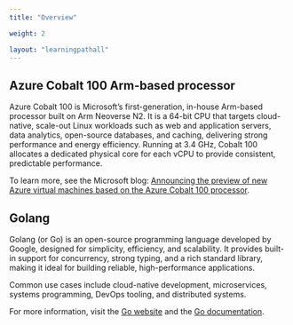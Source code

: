 ```yaml
---
title: "Overview"

weight: 2

layout: "learningpathall"
---
```


## Azure Cobalt 100 Arm-based processor

Azure Cobalt 100 is Microsoft’s first-generation, in-house Arm-based processor built on Arm Neoverse N2. It is a 64-bit CPU that targets cloud-native, scale-out Linux workloads such as web and application servers, data analytics, open-source databases, and caching, delivering strong performance and energy efficiency. Running at 3.4 GHz, Cobalt 100 allocates a dedicated physical core for each vCPU to provide consistent, predictable performance.

To learn more, see the Microsoft blog: [Announcing the preview of new Azure virtual machines based on the Azure Cobalt 100 processor](https://techcommunity.microsoft.com/blog/azurecompute/announcing-the-preview-of-new-azure-vms-based-on-the-azure-cobalt-100-processor/4146353).

## Golang
Golang (or Go) is an open-source programming language developed by Google, designed for simplicity, efficiency, and scalability. It provides built-in support for concurrency, strong typing, and a rich standard library, making it ideal for building reliable, high-performance applications.

Common use cases include cloud-native development, microservices, systems programming, DevOps tooling, and distributed systems. 

For more information, visit the [Go website](https://go.dev/) and the [Go documentation](https://go.dev/doc/).

